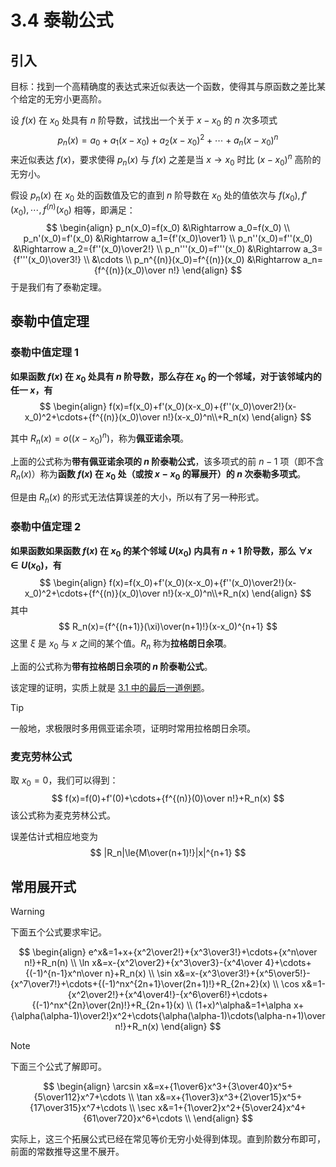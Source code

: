 # 3.4 泰勒公式

## 引入

目标：找到一个高精确度的表达式来近似表达一个函数，使得其与原函数之差比某个给定的无穷小更高阶。

设 $f(x)$ 在 $x_0$ 处具有 $n$ 阶导数，试找出一个关于 $x-x_0$ 的 $n$ 次多项式
$$
p_n(x)=a_0+a_1(x-x_0)+a_2(x-x_0)^2+\cdots+a_n(x-x_0)^n
$$
来近似表达 $f(x)$，要求使得 $p_n(x)$ 与 $f(x)$ 之差是当 $x\to x_0$ 时比 $(x-x_0)^n$ 高阶的无穷小。

假设 $p_n(x)$ 在 $x_0$ 处的函数值及它的直到 $n$ 阶导数在 $x_0$ 处的值依次与 $f(x_0),f'(x_0),\cdots,f^{(n)}(x_0)$ 相等，即满足：
$$
\begin{align}
p_n(x_0)=f(x_0) &\Rightarrow a_0=f(x_0) \\
p_n'(x_0)=f'(x_0) &\Rightarrow a_1={f'(x_0)\over1} \\
p_n''(x_0)=f''(x_0) &\Rightarrow a_2={f''(x_0)\over2!} \\
p_n'''(x_0)=f'''(x_0) &\Rightarrow a_3={f'''(x_0)\over3!} \\
&\cdots \\
p_n^{(n)}(x_0)=f^{(n)}(x_0) &\Rightarrow a_n={f^{(n)}(x_0)\over n!}
\end{align}
$$
于是我们有了泰勒定理。

## 泰勒中值定理

### 泰勒中值定理 1

**如果函数 $f(x)$ 在 $x_0$ 处具有 $n$ 阶导数，那么存在 $x_0$ 的一个邻域，对于该邻域内的任一 $x$，有** 
$$
\begin{align}
f(x)=f(x_0)+f'(x_0)(x-x_0)+{f''(x_0)\over2!}(x-x_0)^2+\cdots+{f^{(n)}(x_0)\over n!}(x-x_0)^n\\+R_n(x)
\end{align}
$$

其中 $R_n(x)=o((x-x_0)^n)$，称为**佩亚诺余项**。

上面的公式称为**带有佩亚诺余项的 $n$ 阶泰勒公式**，该多项式的前 $n-1$ 项（即不含 $R_n(x)$）称为**函数 $f(x)$ 在 $x_0$ 处（或按 $x-x_0$ 的幂展开）的 $n$ 次泰勒多项式**。

但是由 $R_n(x)$ 的形式无法估算误差的大小，所以有了另一种形式。

### 泰勒中值定理 2

**如果函数如果函数 $f(x)$ 在 $x_0$ 的某个邻域 $U(x_0)$ 内具有 $n+1$ 阶导数，那么 $\forall x\in U(x_0)$，有**
$$
\begin{align}
f(x)=f(x_0)+f'(x_0)(x-x_0)+{f''(x_0)\over2!}(x-x_0)^2+\cdots+{f^{(n)}(x_0)\over n!}(x-x_0)^n\\+R_n(x)
\end{align}
$$
其中
$$
R_n(x)={f^{(n+1)}(\xi)\over(n+1)!}(x-x_0)^{n+1}
$$
这里 $\xi$ 是 $x_0$ 与 $x$ 之间的某个值。$R_n$ 称为**拉格朗日余项**。

上面的公式称为**带有拉格朗日余项的 $n$ 阶泰勒公式**。

该定理的证明，实质上就是 [3.1 中的最后一道例题](./3.1%20微分中值定理#通往泰勒的一道例题)。

> [!tip]
>
> 一般地，求极限时多用佩亚诺余项，证明时常用拉格朗日余项。

### 麦克劳林公式

取 $x_0=0$，我们可以得到：
$$
f(x)=f(0)+f'(0)+\cdots+{f^{(n)}(0)\over n!}+R_n(x)
$$
该公式称为麦克劳林公式。

误差估计式相应地变为
$$
|R_n|\le{M\over(n+1)!}|x|^{n+1}
$$

## 常用展开式

> [!warning]
>
> 下面五个公式要求牢记。

$$
\begin{align}
e^x&=1+x+{x^2\over2!}+{x^3\over3!}+\cdots+{x^n\over n!}+R_n(n) \\
\ln x&=x-{x^2\over2}+{x^3\over3}-{x^4\over 4}+\cdots+{(-1)^{n-1}x^n\over n}+R_n(x) \\
\sin x&=x-{x^3\over3!}+{x^5\over5!}-{x^7\over7!}+\cdots+{(-1)^nx^{2n+1}\over(2n+1)!}+R_{2n+2}(x) \\
\cos x&=1-{x^2\over2!}+{x^4\over4!}-{x^6\over6!}+\cdots+{(-1)^nx^{2n}\over(2n)!}+R_{2n+1}(x) \\
(1+x)^\alpha&=1+\alpha x+{\alpha(\alpha-1)\over2!}x^2+\cdots{\alpha(\alpha-1)\cdots(\alpha-n+1)\over n!}+R_n(x)
\end{align}
$$

> [!note]
>
> 下面三个公式了解即可。

$$
\begin{align}
\arcsin x&=x+{1\over6}x^3+{3\over40}x^5+{5\over112}x^7+\cdots \\
\tan x&=x+{1\over3}x^3+{2\over15}x^5+{17\over315}x^7+\cdots \\
\sec x&=1+{1\over2}x^2+{5\over24}x^4+{61\over720}x^6+\cdots \\
\end{align}
$$

实际上，这三个拓展公式已经在常见等价无穷小处得到体现。直到阶数分布即可，前面的常数推导这里不展开。
